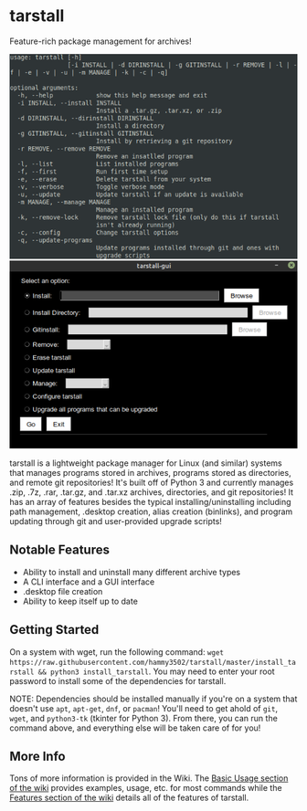 # tarstall

Feature-rich package management for archives!

![tarstall Terminal Interface](readme-images/terminal.png)
![tarstall GUI Interface](readme-images/gui.png)

tarstall is a lightweight package manager for Linux (and similar) systems that manages programs stored in archives, programs stored as directories, and remote git repositories! It's built off of Python 3 and currently manages .zip, .7z, .rar, .tar.gz, and .tar.xz archives, directories, and git repositories! It has an array of features besides the typical installing/uninstalling including path management, .desktop creation, alias creation (binlinks), and program updating through git and user-provided upgrade scripts!

## Notable Features
* Ability to install and uninstall many different archive types
* A CLI interface and a GUI interface
* .desktop file creation
* Ability to keep itself up to date

## Getting Started
On a system with wget, run the following command: ```wget https://raw.githubusercontent.com/hammy3502/tarstall/master/install_tarstall && python3 install_tarstall```. You may need to enter your root password to install some of the dependencies for tarstall.

NOTE: Dependencies should be installed manually if you're on a system that doesn't use `apt`, `apt-get`, `dnf`, or `pacman`! You'll need to get ahold of `git`, `wget`, and `python3-tk` (tkinter for Python 3). From there, you can run the command above, and everything else will be taken care of for you!

## More Info
Tons of more information is provided in the Wiki. The [Basic Usage section of the wiki](https://github.com/hammy3502/tarstall/wiki/Basic-Usage) provides examples, usage, etc. for most commands while the [Features section of the wiki](https://github.com/hammy3502/tarstall/wiki/Features) details all of the features of tarstall.
